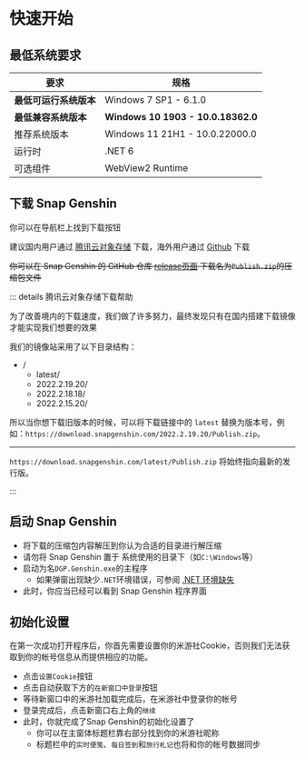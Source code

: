 # 快速开始

## 最低系统要求
|要求|规格|
|-|-|
|**最低可运行系统版本**|Windows 7 SP1 - 6.1.0|
|**最低兼容系统版本**|**Windows 10 1903 - 10.0.18362.0**|  
|推荐系统版本|Windows 11 21H1 - 10.0.22000.0|
|运行时|.NET 6|
|可选组件|WebView2 Runtime|

## 下载 Snap Genshin

你可以在导航栏上找到下载按钮

建议国内用户通过 [腾讯云对象存储](https://download.snapgenshin.com/latest/Publish.zip) 下载，海外用户通过 [Github](https://snap-genshin-docs.pages.dev/api/getDownloadURL?source=github) 下载

~~你可以在 Snap Genshin 的 GitHub 仓库 [release页面](https://github.com/DGP-Studio/Snap.Genshin/releases) 下载名为`Publish.zip`的压缩包文件~~

::: details 腾讯云对象存储下载帮助

为了改善境内的下载速度，我们做了许多努力，最终发现只有在国内搭建下载镜像才能实现我们想要的效果

我们的镜像站采用了以下目录结构：

- /
  - latest/
  - 2022.2.19.20/
  - 2022.2.18.18/
  - 2022.2.15.20/

所以当你想下载旧版本的时候，可以将下载链接中的 `latest` 替换为版本号，例如：`https://download.snapgenshin.com/2022.2.19.20/Publish.zip`。

---

`https://download.snapgenshin.com/latest/Publish.zip` 将始终指向最新的发行版。

:::

## 启动 Snap Genshin

- 将下载的压缩包内容解压到你认为合适的目录进行解压缩
- 请勿将 Snap Genshin 置于 系统使用的目录下（如`C:\Windows`等）
- 启动为名`DGP.Genshin.exe`的主程序
  - 如果弹窗出现缺少`.NET`环境错误，可参阅 [.NET 环境缺失](./FAQ/dotNET-env.md)
- 此时，你应当已经可以看到 Snap Genshin 程序界面

## 初始化设置

在第一次成功打开程序后，你首先需要设置你的米游社Cookie，否则我们无法获取到你的帐号信息从而提供相应的功能。

- 点击`设置Cookie`按钮
- 点击自动获取下方的`在新窗口中登录`按钮
- 等待新窗口中的米游社加载完成后，在米游社中登录你的帐号
- 登录完成后，点击新窗口右上角的`继续`
- 此时，你就完成了Snap Genshin的初始化设置了
  - 你可以在主窗体标题栏靠右部分找到你的米游社昵称
  - 标题栏中的`实时便笺`、`每日签到`和`旅行札记`也将和你的帐号数据同步
